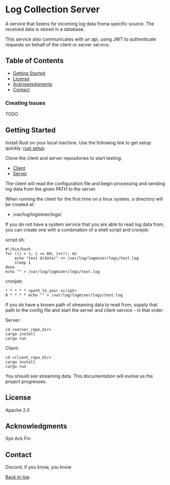 # Log Collection Server 

A service that listens for incoming log data froma specific source. The received
data is stored in a database.

This service also communicates with an api, using JWT to authenticate requests
on behalf of the client or server service.

## Table of Contents

- [Getting Started](#getting-started)
- [License](#license)
- [Acknowledgments](#acknowledgments)
- [Contact](#contact)

### Creating Issues
TODO

## Getting Started
Install Rust on your local machine. Use the following link to get setup quickly:
[rust setup](https://www.rust-lang.org/tools/install)

Clone the client and server repositories to start testing:
- [Client](https://github.com/SecurityLogMiner/log-collection-client)
- [Server](https://github.com/SecurityLogMiner/log-collection-server)

The client will read the configuration file and begin processing and sending 
log data from the given PATH to the server.

When running the client for the first time on a linux system, a directory will 
be created at:
- /var/log/logminer/logs/

If you do not have a system service that you are able to read log data from, you
can create one with a combination of a shell script and cronjob:

script.sh:
```
#!/bin/bash
for ((i = 1; i <= 60; i++)); do
    echo "test $(date)" >> /var/log/logminer/logs/test.log
    sleep 1
done
echo "" > /var/log/logminer/logs/test.log
```

cronjob:
```
* * * * * <path_to_your_script>
0 * * * * echo "" > /var/log/logminer/logs/test.log
```

If you do have a known path of streaming data to read from, supply that path to
the config file and start the server and client service - in that order.

Server:
```
cd <server_repo_dir>
cargo install
cargo run
```
Client:
```
cd <client_repo_dir>
cargo install
cargo run
```

You should see streaming data. This documentation will evolve as the project
progresses.

## License
Apache 2.0

## Acknowledgments
Syn Ack Fin

## Contact
Discord, if you know, you know

[Back to top](#table-of-contents)



